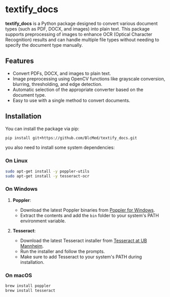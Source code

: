 # textify_docs


**textify_docs** is a Python package designed to convert various document types (such as PDF, DOCX, and images) into plain text. This package supports preprocessing of images to enhance OCR (Optical Character Recognition) results and can handle multiple file types without needing to specify the document type manually.

## Features

- Convert PDFs, DOCX, and images to plain text.
- Image preprocessing using OpenCV functions like grayscale conversion, blurring, thresholding, and edge detection.
- Automatic selection of the appropriate converter based on the document type.
- Easy to use with a single method to convert documents.

## Installation

You can install the package via pip:

```bash
pip install git+https://github.com/BlcMed/textify_docs.git
```

you also need to install some system dependencies:

### On Linux

```bash
sudo apt-get install -y poppler-utils
sudo apt-get install -y tesseract-ocr
```

### On Windows

1. **Poppler**: 
   - Download the latest Poppler binaries from [Poppler for Windows](http://blog.alivate.com.au/poppler-windows/).
   - Extract the contents and add the `bin` folder to your system's PATH environment variable.

2. **Tesseract**:
   - Download the latest Tesseract installer from [Tesseract at UB Mannheim](https://github.com/UB-Mannheim/tesseract/wiki).
   - Run the installer and follow the prompts.
   - Make sure to add Tesseract to your system's PATH during installation.

### On macOS

```bash
brew install poppler
brew install tesseract
```
